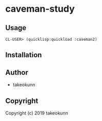 # caveman-study



## Usage

```
CL-USER> (quicklisp:quickload :caveman2)

```

## Installation

## Author

* takeokunn

## Copyright

Copyright (c) 2019 takeokunn
